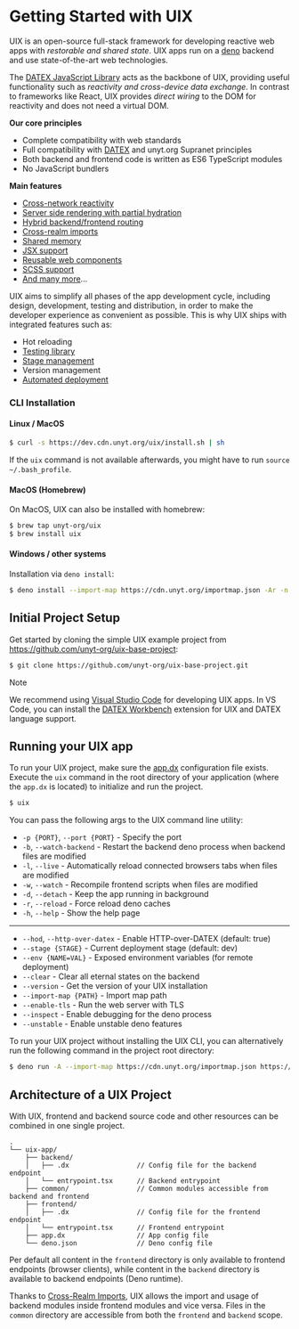 # Getting Started with UIX

UIX is an open-source full-stack framework for developing reactive web apps with *restorable and shared state*.
UIX apps run on a [deno](https://docs.deno.com/runtime/manual) backend and use state-of-the-art web technologies.

The [DATEX JavaScript Library](https://docs.unyt.org/manual/datex/introduction) acts as the backbone of UIX, providing useful functionality such as *reactivity and cross-device data exchange*.
In contrast to frameworks like React, UIX provides *direct wiring* to the DOM for reactivity and does not need a virtual DOM.

**Our core principles**
 * Complete compatibility with web standards
 * Full compatibility with [DATEX](https://github.com/unyt-org/datex-specification) and unyt.org Supranet principles
 * Both backend and frontend code is written as ES6 TypeScript modules
 * No JavaScript bundlers

**Main features**
 * [Cross-network reactivity](02%20Imports%20and%20Synchronization.md#Reactivity)
 * [Server side rendering with partial hydration](07%20Rendering%20Modes.md)
 * [Hybrid backend/frontend routing](05%20Entrypoints%20and%20Routing.md)
 * [Cross-realm imports](./02%20Imports%20and%20Synchronization.md)
 * [Shared memory](02%20Imports%20and%20Synchronization.md#Synchronization)
 * [JSX support](./03%20JSX.md)
 * [Reusable web components](./04%20Components.md)
 * [SCSS support](./11%20Style%20and%20Themes.md#SCSS)
 * [And many more](https://uix.unyt.org)...

UIX aims to simplify all phases of the app development cycle, including design, development, testing and distribution, in order to make the developer experience as convenient as possible. 
This is why UIX ships with integrated features such as:
 * Hot reloading
 * [Testing library](https://github.com/unyt-org/unyt-tests/)
 * [Stage management](./08%20Configuration.md#app-deployment-stages)
 * Version management
 * [Automated deployment](./11%20Deployment.md)

### CLI Installation

#### Linux / MacOS

```bash
$ curl -s https://dev.cdn.unyt.org/uix/install.sh | sh
```
If the `uix` command is not available afterwards, you might have to run `source ~/.bash_profile`.

#### MacOS (Homebrew)

On MacOS, UIX can also be installed with homebrew:
```bash
$ brew tap unyt-org/uix
$ brew install uix
```

#### Windows / other systems

Installation via `deno install`:

```bash
$ deno install --import-map https://cdn.unyt.org/importmap.json -Ar -n uix https://cdn.unyt.org/uix/run.ts
```


## Initial Project Setup

Get started by cloning the simple UIX example project from https://github.com/unyt-org/uix-base-project:
```bash
$ git clone https://github.com/unyt-org/uix-base-project.git
```

> [!NOTE]
> We recommend using [Visual Studio Code](https://code.visualstudio.com/download) for developing UIX apps.
> In VS Code, you can install the [DATEX Workbench](https://marketplace.visualstudio.com/items?itemName=unytorg.datex-workbench) extension
> for UIX and DATEX language support.



## Running your UIX app
To run your UIX project, make sure the [app.dx]() configuration file exists.
Execute the `uix` command in the root directory of your application (where the `app.dx` is located) to initialize and run the project.

```bash
$ uix
```

You can pass the following args to the UIX command line utility:
* `-p {PORT}`, `--port {PORT}`                - Specify the port
* `-b`, `--watch-backend`       - Restart the backend deno process when backend files are modified
* `-l`, `--live`                - Automatically reload connected browsers tabs when files are modified
* `-w`, `--watch`               - Recompile frontend scripts when files are modified
* `-d`, `--detach`              - Keep the app running in background
* `-r`, `--reload`              - Force reload deno caches
* `-h`, `--help`                - Show the help page

---

* `--hod`, `--http-over-datex`  - Enable HTTP-over-DATEX (default: true)
* `--stage {STAGE}`             - Current deployment stage (default: dev)
* `--env {NAME=VAL}`            - Exposed environment variables (for remote deployment)
* `--clear`                     - Clear all eternal states on the backend
* `--version`                   - Get the version of your UIX installation
* `--import-map {PATH}`         - Import map path
* `--enable-tls`                - Run the web server with TLS
* `--inspect`                   - Enable debugging for the deno process
* `--unstable`                  - Enable unstable deno features


To run your UIX project without installing the UIX CLI, you can alternatively run the following command in the project root directory:
```bash
$ deno run -A --import-map https://cdn.unyt.org/importmap.json https://cdn.unyt.org/uix/run.ts
```

## Architecture of a UIX Project
With UIX, frontend and backend source code and other resources can be combined in one single project.

```
.
└── uix-app/
    ├── backend/
    │   ├── .dx                 // Config file for the backend endpoint
    │   └── entrypoint.tsx      // Backend entrypoint
    ├── common/                 // Common modules accessible from backend and frontend
    ├── frontend/
    │   ├── .dx                 // Config file for the frontend endpoint
    │   └── entrypoint.tsx      // Frontend entrypoint
    ├── app.dx                  // App config file
    └── deno.json               // Deno config file
```

Per default all content in the `frontend` directory is only available to frontend endpoints (browser clients), while content in the `backend` directory is available to backend endpoints (Deno runtime). 

Thanks to [Cross-Realm Imports](./02%20Imports.md#cross-realm-imports), UIX allows the import and usage of backend modules inside frontend modules and vice versa.
Files in the `common` directory are accessible from both the `frontend` and `backend` scope.
